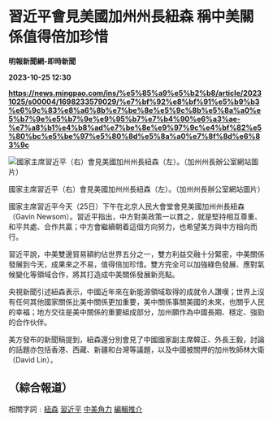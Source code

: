 # 習近平會見美國加州州長紐森 稱中美關係值得倍加珍惜
**明報新聞網-即時新聞**

**2023-10-25 12:30**

**https://news.mingpao.com/ins/%e5%85%a9%e5%b2%b8/article/20231025/s00004/1698233579029/%e7%bf%92%e8%bf%91%e5%b9%b3%e6%9c%83%e8%a6%8b%e7%be%8e%e5%9c%8b%e5%8a%a0%e5%b7%9e%e5%b7%9e%e9%95%b7%e7%b4%90%e6%a3%ae-%e7%a8%b1%e4%b8%ad%e7%be%8e%e9%97%9c%e4%bf%82%e5%80%bc%e5%be%97%e5%80%8d%e5%8a%a0%e7%8f%8d%e6%83%9c**

![國家主席習近平（右）會見美國加州州長紐森（左）。（加州州長辦公室網站圖片）](https://fs.mingpao.com/ins/20231025/s00004/0206db81058347ea31e07d5765a9e7ba.jpg)

國家主席習近平（右）會見美國加州州長紐森（左）。（加州州長辦公室網站圖片）

國家主席習近平今天（25日）下午在北京人民大會堂會見美國加州州長紐森（Gavin Newsom）。習近平指出，中方對美政策一以貫之，就是堅持相互尊重、和平共處、合作共贏；中方會繼續朝着這個方向努力，也希望美方與中方相向而行。

習近平說，中美雙邊貿易額約佔世界五分之一，雙方利益交融十分緊密，中美關係發展到今天，成果來之不易，值得倍加珍惜。雙方完全可以加強綠色發展、應對氣候變化等領域合作，將其打造成中美關係發展新亮點。

央視新聞引述紐森表示，中國近年來在新能源領域取得的成就令人讚嘆；世界上沒有任何其他國家關係比美中關係更加重要，美中關係事關美國的未來，也關乎人民的幸福；地方交往是美中關係的重要組成部分，加州願作為中國長期、穩定、強勁的合作伙伴。

美方發布的新聞稿提到，紐森還分別會見了中國國家副主席韓正、外長王毅，討論的話題亦包括香港、西藏、新疆和台灣等議題，以及中國被關押的加州牧師林大衛（David Lin）。

（綜合報道）
------

相關字詞﹕[紐森](https://news.mingpao.com/ins/%e5%85%a9%e5%b2%b8/article/20231025/s00004/php/search2.php?pnssection=all&inssection=all&searchtype=A&keywords=%E7%B4%90%E6%A3%AE) [習近平](https://news.mingpao.com/ins/%e5%85%a9%e5%b2%b8/article/20231025/s00004/php/search2.php?pnssection=all&inssection=all&searchtype=A&keywords=%E7%BF%92%E8%BF%91%E5%B9%B3) [中美角力](https://news.mingpao.com/ins/%e5%85%a9%e5%b2%b8/article/20231025/s00004/php/search2.php?pnssection=all&inssection=all&searchtype=A&keywords=%E4%B8%AD%E7%BE%8E%E8%A7%92%E5%8A%9B) [編輯推介](https://news.mingpao.com/ins/%e5%85%a9%e5%b2%b8/article/20231025/s00004/php/search2.php?pnssection=all&inssection=all&searchtype=A&keywords=%E7%B7%A8%E8%BC%AF%E6%8E%A8%E4%BB%8B)